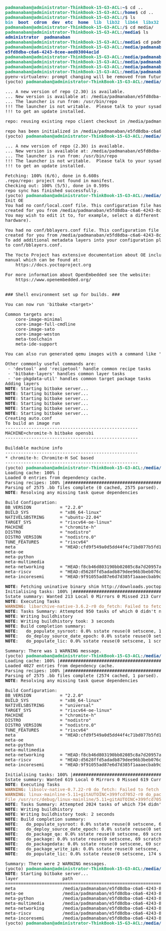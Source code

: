 <pre><font color="#26A269"><b>padmanaban@administrator-ThinkBook-15-G3-ACL</b></font>:<font color="#12488B"><b>~</b></font>$ cd ..
<font color="#26A269"><b>padmanaban@administrator-ThinkBook-15-G3-ACL</b></font>:<font color="#12488B"><b>/home</b></font>$ cd ..
<font color="#26A269"><b>padmanaban@administrator-ThinkBook-15-G3-ACL</b></font>:<font color="#12488B"><b>/</b></font>$ ls
<font color="#2AA1B3"><b>bin</b></font>  <font color="#12488B"><b>boot</b></font>  <font color="#12488B"><b>cdrom</b></font>  <font color="#12488B"><b>dev</b></font>  <font color="#12488B"><b>etc</b></font>  <font color="#12488B"><b>home</b></font>  <font color="#2AA1B3"><b>lib</b></font>  <font color="#2AA1B3"><b>lib32</b></font>  <font color="#2AA1B3"><b>lib64</b></font>  <font color="#2AA1B3"><b>libx32</b></font>  <font color="#12488B"><b>lost+found</b></font>  <font color="#12488B"><b>media</b></font>  <font color="#12488B"><b>mnt</b></font>  <font color="#12488B"><b>opt</b></font>  <font color="#12488B"><b>proc</b></font>  <font color="#12488B"><b>root</b></font>  <font color="#12488B"><b>run</b></font>  <font color="#2AA1B3"><b>sbin</b></font>  <font color="#12488B"><b>snap</b></font>  <font color="#12488B"><b>srv</b></font>  swapfile  <font color="#12488B"><b>sys</b></font>  <span style="background-color:#26A269"><font color="#171421">tmp</font></span>  <font color="#12488B"><b>usr</b></font>  <font color="#12488B"><b>var</b></font>
<font color="#26A269"><b>padmanaban@administrator-ThinkBook-15-G3-ACL</b></font>:<font color="#12488B"><b>/</b></font>$ cd media/
<font color="#26A269"><b>padmanaban@administrator-ThinkBook-15-G3-ACL</b></font>:<font color="#12488B"><b>/media</b></font>$ ls
<font color="#12488B"><b>administrator</b></font>  <font color="#12488B"><b>padmanaban</b></font>
<font color="#26A269"><b>padmanaban@administrator-ThinkBook-15-G3-ACL</b></font>:<font color="#12488B"><b>/media</b></font>$ cd padmanaban/
<font color="#26A269"><b>padmanaban@administrator-ThinkBook-15-G3-ACL</b></font>:<font color="#12488B"><b>/media/padmanaban</b></font>$ ls
<font color="#12488B"><b>e5fd8dba-c6a6-4243-8cee-aed03004ac1d</b></font>
<font color="#26A269"><b>padmanaban@administrator-ThinkBook-15-G3-ACL</b></font>:<font color="#12488B"><b>/media/padmanaban</b></font>$ cd e5fd8dba-c6a6-4243-8cee-aed03004ac1d/
<font color="#26A269"><b>padmanaban@administrator-ThinkBook-15-G3-ACL</b></font>:<font color="#12488B"><b>/media/padmanaban/e5fd8dba-c6a6-4243-8cee-aed03004ac1d</b></font>$ cd ri2/
<font color="#26A269"><b>padmanaban@administrator-ThinkBook-15-G3-ACL</b></font>:<font color="#12488B"><b>/media/padmanaban/e5fd8dba-c6a6-4243-8cee-aed03004ac1d/ri2</b></font>$ ls
<font color="#26A269"><b>padmanaban@administrator-ThinkBook-15-G3-ACL</b></font>:<font color="#12488B"><b>/media/padmanaban/e5fd8dba-c6a6-4243-8cee-aed03004ac1d/ri2</b></font>$ pyenv activate yocto 
pyenv-virtualenv: prompt changing will be removed from future release. configure `export PYENV_VIRTUALENV_DISABLE_PROMPT=1&apos; to simulate the behavior.
(yocto) <font color="#26A269"><b>padmanaban@administrator-ThinkBook-15-G3-ACL</b></font>:<font color="#12488B"><b>/media/padmanaban/e5fd8dba-c6a6-4243-8cee-aed03004ac1d/ri2</b></font>$ repo init -u https://gitlab.incoresemi.com/software/meta-incoresemi -m tools/manifests/incoresemi.xml

... A new version of repo (2.30) is available.
... New version is available at: /media/padmanaban/e5fd8dba-c6a6-4243-8cee-aed03004ac1d/ri2/.repo/repo/repo
... The launcher is run from: /usr/bin/repo
!!! The launcher is not writable.  Please talk to your sysadmin or distro
!!! to get an update installed.

repo: reusing existing repo client checkout in /media/padmanaban/e5fd8dba-c6a6-4243-8cee-aed03004ac1d/ri2

repo has been initialized in /media/padmanaban/e5fd8dba-c6a6-4243-8cee-aed03004ac1d/ri2
(yocto) <font color="#26A269"><b>padmanaban@administrator-ThinkBook-15-G3-ACL</b></font>:<font color="#12488B"><b>/media/padmanaban/e5fd8dba-c6a6-4243-8cee-aed03004ac1d/ri2</b></font>$ repo sync

... A new version of repo (2.30) is available.
... New version is available at: /media/padmanaban/e5fd8dba-c6a6-4243-8cee-aed03004ac1d/ri2/.repo/repo/repo
... The launcher is run from: /usr/bin/repo
!!! The launcher is not writable.  Please talk to your sysadmin or distro
!!! to get an update installed.

Fetching: 100% (6/6), done in 6.608s
.repo/repo: project not found in manifest.
Checking out: 100% (5/5), done in 0.599s
repo sync has finished successfully.
(yocto) <font color="#26A269"><b>padmanaban@administrator-ThinkBook-15-G3-ACL</b></font>:<font color="#12488B"><b>/media/padmanaban/e5fd8dba-c6a6-4243-8cee-aed03004ac1d/ri2</b></font>$ . ./meta-incoresemi/setup.sh
Init OE
You had no conf/local.conf file. This configuration file has therefore been
created for you from /media/padmanaban/e5fd8dba-c6a6-4243-8cee-aed03004ac1d/ri2/openembedded-core/meta/conf/templates/default/local.conf.sample
You may wish to edit it to, for example, select a different MACHINE (target
hardware).

You had no conf/bblayers.conf file. This configuration file has therefore been
created for you from /media/padmanaban/e5fd8dba-c6a6-4243-8cee-aed03004ac1d/ri2/openembedded-core/meta/conf/templates/default/bblayers.conf.sample
To add additional metadata layers into your configuration please add entries
to conf/bblayers.conf.

The Yocto Project has extensive documentation about OE including a reference
manual which can be found at:
    https://docs.yoctoproject.org

For more information about OpenEmbedded see the website:
    https://www.openembedded.org/


### Shell environment set up for builds. ###

You can now run &apos;bitbake &lt;target&gt;&apos;

Common targets are:
    core-image-minimal
    core-image-full-cmdline
    core-image-sato
    core-image-weston
    meta-toolchain
    meta-ide-support

You can also run generated qemu images with a command like &apos;runqemu qemux86-64&apos;.

Other commonly useful commands are:
 - &apos;devtool&apos; and &apos;recipetool&apos; handle common recipe tasks
 - &apos;bitbake-layers&apos; handles common layer tasks
 - &apos;oe-pkgdata-util&apos; handles common target package tasks
Adding layers
<b>NOTE</b>: Starting bitbake server...
<b>NOTE</b>: Starting bitbake server...
<b>NOTE</b>: Starting bitbake server...
<b>NOTE</b>: Starting bitbake server...
<b>NOTE</b>: Starting bitbake server...
<b>NOTE</b>: Starting bitbake server...
Creating auto.conf
To build an image run
---------------------------------------------------
MACHINE=chromite-h bitbake opensbi
---------------------------------------------------

Buildable machine info
---------------------------------------------------
* chromite-h: Chromite-H SoC based
---------------------------------------------------
(yocto) <font color="#26A269"><b>padmanaban@administrator-ThinkBook-15-G3-ACL</b></font>:<font color="#12488B"><b>/media/padmanaban/e5fd8dba-c6a6-4243-8cee-aed03004ac1d/ri2/build</b></font>$ MACHINE=chromite-h bitbake meta-ide-support
Loading cache: 100% |                                                                                                                                                                      | ETA:  --:--:--
Loaded 0 entries from dependency cache.
Parsing recipes: 100% |#####################################################################################################################################################################| Time: 0:00:39
Parsing of 2575 .bb files complete (0 cached, 2575 parsed). 4028 targets, 450 skipped, 0 masked, 0 errors.
<b>NOTE</b>: Resolving any missing task queue dependencies

Build Configuration:
BB_VERSION           = &quot;2.2.0&quot;
BUILD_SYS            = &quot;x86_64-linux&quot;
NATIVELSBSTRING      = &quot;ubuntu-22.04&quot;
TARGET_SYS           = &quot;riscv64-oe-linux&quot;
MACHINE              = &quot;chromite-h&quot;
DISTRO               = &quot;nodistro&quot;
DISTRO_VERSION       = &quot;nodistro.0&quot;
TUNE_FEATURES        = &quot;riscv64&quot;
meta                 = &quot;HEAD:cfd9f549a0d5dd44f4c71bd077b5fd17d3683550&quot;
meta-oe              
meta-python          
meta-multimedia      
meta-networking      = &quot;HEAD:f8cb46d803190bb02085c8a7d20957a71d32f311&quot;
meta-riscv           = &quot;HEAD:d5628ffd5adadb879dee96b3beb076ca2abfcf6d&quot;
meta-incoresemi      = &quot;HEAD:9f91055ad87e6d7d385f1aaaecbab9c31f5b4cf3&quot;

<b>NOTE</b>: Fetching uninative binary shim http://downloads.yoctoproject.org/releases/uninative/3.8.1/x86_64-nativesdk-libc-3.8.1.tar.xz;sha256sum=5fab9a5c97fc73a21134e5a81f74498cbaecda75d56aab971c934e0b803bcc00 (will check PREMIRRORS first)
Initialising tasks: 100% |##################################################################################################################################################################| Time: 0:00:02
Sstate summary: Wanted 213 Local 0 Mirrors 0 Missed 213 Current 0 (0% match, 0% complete)
<b>NOTE</b>: Executing Tasks
<font color="#A2734C"><b>WARNING</b></font>: <font color="#A2734C">libarchive-native-3.6.2-r0 do_fetch: Failed to fetch URL http://libarchive.org/downloads/libarchive-3.6.2.tar.gz, attempting MIRRORS if available</font>
<b>NOTE</b>: Tasks Summary: Attempted 950 tasks of which 0 didn&apos;t need to be rerun and all succeeded.
<b>NOTE</b>: Writing buildhistory
<b>NOTE</b>: Writing buildhistory took: 3 seconds
<b>NOTE</b>: Build completion summary:
<b>NOTE</b>:   do_populate_sysroot: 0.0% sstate reuse(0 setscene, 104 scratch)
<b>NOTE</b>:   do_deploy_source_date_epoch: 0.0% sstate reuse(0 setscene, 105 scratch)
<b>NOTE</b>:   do_populate_lic: 0.0% sstate reuse(0 setscene, 1 scratch)

Summary: There was 1 WARNING message.
(yocto) <font color="#26A269"><b>padmanaban@administrator-ThinkBook-15-G3-ACL</b></font>:<font color="#12488B"><b>/media/padmanaban/e5fd8dba-c6a6-4243-8cee-aed03004ac1d/ri2/build</b></font>$ MACHINE=chromite-h bitbake core-image-minimal
Loading cache: 100% |#######################################################################################################################################################################| Time: 0:00:00
Loaded 4027 entries from dependency cache.
Parsing recipes: 100% |#####################################################################################################################################################################| Time: 0:00:06
Parsing of 2575 .bb files complete (2574 cached, 1 parsed). 4028 targets, 450 skipped, 0 masked, 0 errors.
<b>NOTE</b>: Resolving any missing task queue dependencies

Build Configuration:
BB_VERSION           = &quot;2.2.0&quot;
BUILD_SYS            = &quot;x86_64-linux&quot;
NATIVELSBSTRING      = &quot;universal&quot;
TARGET_SYS           = &quot;riscv64-oe-linux&quot;
MACHINE              = &quot;chromite-h&quot;
DISTRO               = &quot;nodistro&quot;
DISTRO_VERSION       = &quot;nodistro.0&quot;
TUNE_FEATURES        = &quot;riscv64&quot;
meta                 = &quot;HEAD:cfd9f549a0d5dd44f4c71bd077b5fd17d3683550&quot;
meta-oe              
meta-python          
meta-multimedia      
meta-networking      = &quot;HEAD:f8cb46d803190bb02085c8a7d20957a71d32f311&quot;
meta-riscv           = &quot;HEAD:d5628ffd5adadb879dee96b3beb076ca2abfcf6d&quot;
meta-incoresemi      = &quot;HEAD:9f91055ad87e6d7d385f1aaaecbab9c31f5b4cf3&quot;

Initialising tasks: 100% |##################################################################################################################################################################| Time: 0:00:02
Sstate summary: Wanted 619 Local 0 Mirrors 0 Missed 619 Current 165 (0% match, 21% complete)
<b>NOTE</b>: Executing Tasks
<font color="#A2734C"><b>WARNING</b></font>: <font color="#A2734C">libsolv-native-0.7.22-r0 do_fetch: Failed to fetch URL git://github.com/openSUSE/libsolv.git;branch=master;protocol=https, attempting MIRRORS if available</font>
<font color="#A2734C"><b>WARNING</b></font>: <font color="#A2734C">linux-mainline-5.11+gitAUTOINC+399fcd7052-r0 do_package_qa: QA Issue: File /usr/src/debug/linux-mainline/5.11+gitAUTOINC+399fcd7052-r0/lib/oid_registry_data.c in package linux-mainline-src contains reference to TMPDIR</font>
<font color="#A2734C">File /usr/src/debug/linux-mainline/5.11+gitAUTOINC+399fcd7052-r0/drivers/tty/vt/consolemap_deftbl.c in package linux-mainline-src contains reference to TMPDIR [buildpaths]</font>
<b>NOTE</b>: Tasks Summary: Attempted 2024 tasks of which 734 didn&apos;t need to be rerun and all succeeded.
<b>NOTE</b>: Writing buildhistory
<b>NOTE</b>: Writing buildhistory took: 2 seconds
<b>NOTE</b>: Build completion summary:
<b>NOTE</b>:   do_populate_sysroot: 0.0% sstate reuse(0 setscene, 69 scratch)
<b>NOTE</b>:   do_deploy_source_date_epoch: 0.0% sstate reuse(0 setscene, 93 scratch)
<b>NOTE</b>:   do_package_qa: 0.0% sstate reuse(0 setscene, 69 scratch)
<b>NOTE</b>:   do_package: 0.0% sstate reuse(0 setscene, 69 scratch)
<b>NOTE</b>:   do_packagedata: 0.0% sstate reuse(0 setscene, 69 scratch)
<b>NOTE</b>:   do_package_write_ipk: 0.0% sstate reuse(0 setscene, 69 scratch)
<b>NOTE</b>:   do_populate_lic: 0.0% sstate reuse(0 setscene, 174 scratch)

Summary: There were 2 WARNING messages.
(yocto) <font color="#26A269"><b>padmanaban@administrator-ThinkBook-15-G3-ACL</b></font>:<font color="#12488B"><b>/media/padmanaban/e5fd8dba-c6a6-4243-8cee-aed03004ac1d/ri2/build</b></font>$ bitbake-layers show-layers
<b>NOTE</b>: Starting bitbake server...
layer                 path                                      priority
==========================================================================
meta                  /media/padmanaban/e5fd8dba-c6a6-4243-8cee-aed03004ac1d/ri2/openembedded-core/meta  5
meta-oe               /media/padmanaban/e5fd8dba-c6a6-4243-8cee-aed03004ac1d/ri2/meta-openembedded/meta-oe  5
meta-python           /media/padmanaban/e5fd8dba-c6a6-4243-8cee-aed03004ac1d/ri2/meta-openembedded/meta-python  5
meta-multimedia       /media/padmanaban/e5fd8dba-c6a6-4243-8cee-aed03004ac1d/ri2/meta-openembedded/meta-multimedia  5
meta-networking       /media/padmanaban/e5fd8dba-c6a6-4243-8cee-aed03004ac1d/ri2/meta-openembedded/meta-networking  5
meta-riscv            /media/padmanaban/e5fd8dba-c6a6-4243-8cee-aed03004ac1d/ri2/meta-riscv  6
meta-incoresemi       /media/padmanaban/e5fd8dba-c6a6-4243-8cee-aed03004ac1d/ri2/meta-incoresemi  6
(yocto) <font color="#26A269"><b>padmanaban@administrator-ThinkBook-15-G3-ACL</b></font>:<font color="#12488B"><b>/media/padmanaban/e5fd8dba-c6a6-4243-8cee-aed03004ac1d/ri2/build</b></font>$ 

</pre>
